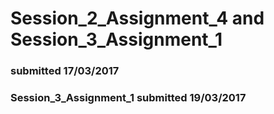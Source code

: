 # Session_2_Assignment_4 and Session_3_Assignment_1

### submitted 17/03/2017

### Session_3_Assignment_1 submitted 19/03/2017
